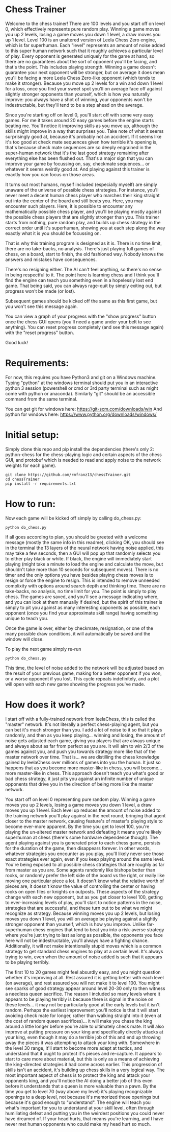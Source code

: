 # Chess Trainer 

Welcome to the chess trainer! There are 100 levels and you start off on level 0, which effectively represents pure random play. Winning a game moves you up 2 levels, losing a game moves you down 1 level, a draw moves you up 1 level. Level 100 is an unaltered version of Leela Chess Zero engine, which is far superhuman. Each "level" represents an amount of noise added to this super human network such that it roughly achieves a particular level of play. Every opponent is generated uniquely for the game at hand, so there are no guarantees about the sort of opponent you'll be facing, and that's the point. This includes playing strength. Winning a game doesn't guarantee your next opponent will be stronger, but on average it does mean you'll be facing a more Leela Chess Zero-like opponent (which tends to make it stronger). Because you move up 2 levels for a win and down 1 level for a loss, once you find your sweet spot you'll on average face off against slightly stronger opponents than yourself, which is how you naturally improve: you always have a shot of winning, your opponents won't be indestructable, but they'll tend to be a step ahead on the average. 

Since you're starting off on level 0, you'll start off with some very easy games. For me it takes around 20 easy games before the engine starts beating me. You'll notice it improving skills as you move up, although the skills might improve in a way that surprises you. Take note of what it seems surprisingly good at, because it's probably not an accident. If it seems like it's too good at check mate sequences given how terrible it's opening is, that's because check mate sequences are so deeply engrained in the super-human network that it's the last good strategy remaining after everything else has been flushed out. That's a major sign that you can improve your game by focussing on, say, checkmate sequences... or whatever it seems weirdly good at. And playing against this trainer is exactly how you can focus on those areas.

It turns out most humans, myself included (especially myself) are simply unaware of the universe of possible chess strategies. For instance, you'll never meet a decent human chess player who marches their king straight out into the center of the board and still beats you. Here, you may encounter such players. Here, it is possible to encounter any mathematically possible chess player, and you'll be playing mostly against the possible chess players that are slightly stronger than you. This trainer starts from nothing, pure random play, and builds up chess strategy in the correct order until it's superhuman, showing you at each step along the way exactly what it is you should be focussing on.

That is why this training program is designed as it is. There is no time limit, there are no take-backs, no analysis. There's just playing full games of chess, on a board, start to finish, the old fashioned way. Nobody knows the answers and mistakes have consequences.

There's no resigning either. The AI can't feel anything, so there's no sense in being respectful to it. The point here is learning chess and I think you'll find the engine can teach you something even in a hopelessly lost end game. That being said, you can always rage-quit by simply exiting out, but progress won't be made (or lost).

Subsequent games should be kicked off the same as this first game, but you won't see this message again.

You can view a graph of your progress with the "show progress" button once the chess GUI opens (you'll need a game under your belt to see anything). You can reset progress completely (and see this message again) with the "reset progress" button.
    
Good luck!

# Requirements: 

For now, this requires you have Python3 and git on a Windows machine. Typing "python" at the windows terminal should put you in an interactive python 3 session (powershell or cmd or 3rd party terminal such as might come with python or anaconda). Similarly "git" should be an accessible command from the same terminal.

You can get git for windows here: https://git-scm.com/downloads/win
And python for windows here: https://www.python.org/downloads/windows/

# Initial setup:
Simply clone this repo and pip install the dependencies (there's only 2: python-chess for the chess-playing logic and certain aspects of the chess GUI, and protobuf which is needed to read and apply noise to the network weights for each game).
```
git clone https://github.com/rmfranz13/chessTrainer.git
cd chessTrainer
pip install -r requirements.txt
```

# How to run:
Now each game will be kicked off simply by calling do_chess.py:
```
python do_chess.py
```

If all goes according to plan, you should be greeted with a welcome message (mostly the same info in this readme), clicking OK, you should see in the terminal the 13 layers of the neural network having noise applied, this may take a few seconds, then a GUI will pop up that randomly selects you to either play black or white. If black, the engine will immediately start playing (might take a minute to load the engine and calculate the move, but shouldn't take more than 10 seconds for subsequent moves). There is no timer and the only options you have besides playing chess moves is to resign or force the engine to resign. This is intended to remove unneeded complixity with options around search depth and thinking time. There are no take-backs, no analysis, no time limit for you. The point is simply to play chess. The games are saved, and you'll see a message indicating where, and you can look at them manually if desired, but the spirit of this trainer is simply to pit you against as many interesting opponents as possible, each opponent (once you find your approximate skill range) having something unique to teach you.

Once the game is over, either by checkmate, resignation, or one of the many possible draw conditions, it will automatically be saved and the window will close.

To play the next game simply re-run 
```
python do_chess.py
```

This time, the level of noise added to the network will be adjusted based on the result of your previous game, making for a better opponent if you won, or a worse opponent if you lost. This cycle repeats indefinitely, and a plot will open with each new game showing the progress you've made.

# How does it work?

I start off with a fully-trained network from leelaChess, this is called the "master" network. It's not literally a perfect chess-playing agent, but you can bet it's much stronger than you. I add a lot of noise to it so that it plays randomly, and then as you keep playing... winning and losing, the amount of noise gets adjusted each game, giving you players that are always unique and always about as far from perfect as you are. It will aim to win 2/3 of the games against you, and push you towards strategy more like that of the master network over time. That is... we are distilling the chess knowledge gained by leelaChess over millions of games into you the human. It just so happens that as you become more master-like in chess, you will become... more master-like in chess. This approach doesn't teach you what's good or bad chess strategy, it just pits you against an infinite number of unique opponents that drive you in the direction of being more like the master network.

You start off on level 0 representing pure random play. Winning a game moves you up 2 levels, losing a game moves you down 1 level, a draw moves you up 1 level. Each level up reduces the amount of noise added to the training network you'll play against in the next round, bringing that agent closer to the master network, causing feature's of master's playing style to become ever-more apparent. By the time you get to level 100, you're playing the un-altered master network and defeating it means you're likely superhuman at chess (there's some hardware dependence though). The agent playing against you is generated prior to each chess game, persists for the duration of the game, then disappears forever. In other words, whatever strategies you encounter as you play, you'll likely never see those exact strategies ever again, even if you keep playing around the same level. You're being exposed to all possible chess strategies that are roughly as far from master as you are. Some agents randomly like bishops better than rooks, or randomly prefer the left side of the board vs the right, or really like moving one particular piece a lot. It doesn't know what the relative worth of pieces are, it doesn't know the value of controlling the center or having rooks on open files or knights on outposts. These aspects of the strategy change with each new opponent, but as you get closer to level 100, getting to ever-increasing levels of play, you'll start to notice patterns in the noise, strategies that are successful, and these turn out to be what we might recognize as strategy. Because winning moves you up 2 levels, but losing moves you down 1 level, you will on average be playing against a slightly stronger opponent than yourself, which is how you improve. Unlike far-superhuman chess engines that tend to beat you into a risk-averse strategy where you're just trying to last as long as possible, the opponents you face here will not be indestructable, you'll always have a fighting chance. Additionally, it will not make intentionally stupid moves which is a common strategy to get standard chess engines to play at a certain level. It's always trying to win, even when the amount of noise added is such that it appears to be playing terribly. 

The first 10 to 20 games might feel absurdly easy, and you might question whether it's improving at all. Rest assured it is getting better with each level (on average), and rest assured you will not make it to level 100. You might see sparks of good strategy appear around level 20-30 only to then witness a needless queen sacrifice. The reason I included so many levels where it appears to be playing terribly is because there is signal in the noise on these levels... it may not be particularly good at the early levels but it isn't random. Perhaps the earliest improvement you'll notice is that it will start avoiding check mate for longer, rather than walking straight into it (even at the cost of random queen sacrifices)... it will make you chase the king around a little longer before you're able to ultimately check mate. It will also improve at putting pressure on your king and specifically directly attacks at your king, even though it may do a terrible job of this and end up throwing away the pieces it was attempting to attack your king with. Somewhere in the level 30 range, it'll start to become more adept at tactics, and understand that it ought to protect it's pieces and re-capture. It appears to start to care more about material, but this is only as a means of achieving the king-directed strategies it had come across earlier. This progression of skills isn't an accident, it's building up chess skills in a very logical way. The most important aspect of chess is to protect the king and attack your opponents king, and you'll notice the AI doing a better job of this even before it understands that a queen is more valuable than a pawn. By the time you get to level 70 (way above my level) it's playing recognizable openings to a deep level, not because it's memorized those openings but because it's good enough to "understand". The engine will teach you what's important for you to understand at your skill level, often through humiliating defeat and putting you in the weirdest positions you could never have dreamed of. If your head hurts, that means you're learning, and I have never met human opponents who could make my head hurt so much.

